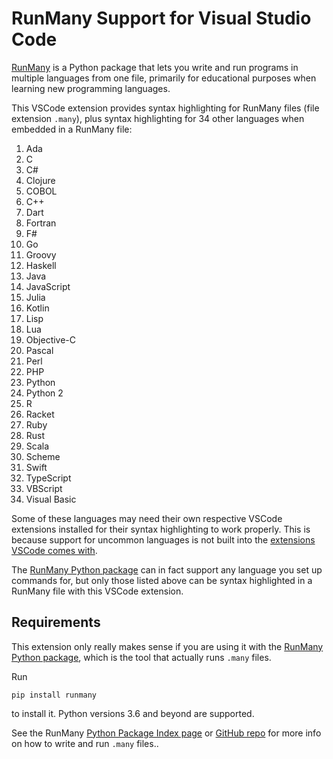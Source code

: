 
# RunMany Support for Visual Studio Code

[RunMany](https://pypi.org/project/runmany/) is a Python package that lets you write and run programs in
multiple languages from one file, primarily for educational purposes when learning new programming languages.

This VSCode extension provides syntax highlighting for RunMany files (file extension `.many`),
plus syntax highlighting for 34 other languages when embedded in a RunMany file:

1. Ada
2. C
3. C#
4. Clojure
5. COBOL
6. C++
7. Dart
8. Fortran
9. F#
10. Go
11. Groovy
12. Haskell
13. Java
14. JavaScript
15. Julia
16. Kotlin
17. Lisp
18. Lua
19. Objective-C
20. Pascal
21. Perl
22. PHP
23. Python
24. Python 2
25. R
26. Racket
27. Ruby
28. Rust
29. Scala
30. Scheme
31. Swift
32. TypeScript
33. VBScript
34. Visual Basic

Some of these languages may need their own respective VSCode extensions installed for their syntax highlighting to work
properly. This is because support for uncommon languages is not built into the
[extensions VSCode comes with](https://github.com/microsoft/vscode/tree/main/extensions).

The [RunMany Python package](https://pypi.org/project/runmany/) can in fact support any language you set up commands
for, but only those listed above can be syntax highlighted in a RunMany file with this VSCode extension.

## Requirements

This extension only really makes sense if you are using it with the
[RunMany Python package](https://pypi.org/project/runmany/), which is the tool that actually runs `.many` files.

Run

```text
pip install runmany
```

to install it. Python versions 3.6 and beyond are supported.

See the RunMany [Python Package Index page](https://pypi.org/project/runmany/)
or [GitHub repo](https://github.com/discretegames/runmany) for more info on how to write and run `.many` files..
